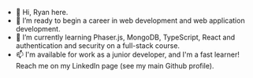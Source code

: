 - 👋 Hi, Ryan here. 
- 👀 I’m ready to begin a career in web development and web application development.
- 🌱 I’m currently learning Phaser.js, MongoDB, TypeScript, React and authentication and security on a full-stack course.
- 📫 I'm available for work as a junior developer, and I'm a fast learner! 
Reach me on my LinkedIn page (see my main Github profile).

<!---
eaglesTear/eaglesTear is a ✨ special ✨ repository because its `README.md` (this file) appears on your GitHub profile.
You can click the Preview link to take a look at your changes.
--->
